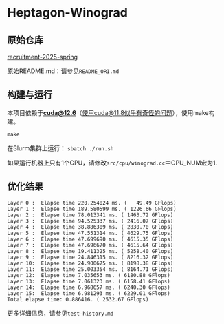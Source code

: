 # Heptagon-Winograd

## 原始仓库
[recruitment-2025-spring](https://github.com/heptagonhust/recruitment-2025-spring)

原始README.md：请参见`README_ORI.md`

## 构建与运行

本项目依赖于**cuda@12.6**（使用cuda@11.8似乎有奇怪的问题），使用make构建。

`make`

在Slurm集群上运行：
`sbatch ./run.sh `

如果运行机器上只有1个GPU，请修改`src/cpu/winograd.cc`中GPU_NUM宏为1.

## 优化结果
```
Layer 0 :  Elapse time 220.254024 ms. (   49.49 GFlops) 
Layer 1 :  Elapse time 189.580599 ms. ( 1226.66 GFlops) 
Layer 2 :  Elapse time 78.013341 ms. ( 1463.72 GFlops) 
Layer 3 :  Elapse time 94.525337 ms. ( 2416.07 GFlops) 
Layer 4 :  Elapse time 38.886309 ms. ( 2830.70 GFlops) 
Layer 5 :  Elapse time 47.551314 ms. ( 4629.75 GFlops) 
Layer 6 :  Elapse time 47.699690 ms. ( 4615.35 GFlops) 
Layer 7 :  Elapse time 47.696670 ms. ( 4615.64 GFlops) 
Layer 8 :  Elapse time 19.411325 ms. ( 5258.40 GFlops) 
Layer 9 :  Elapse time 24.846315 ms. ( 8216.32 GFlops) 
Layer 10:  Elapse time 24.900675 ms. ( 8198.38 GFlops) 
Layer 11:  Elapse time 25.003354 ms. ( 8164.71 GFlops) 
Layer 12:  Elapse time 7.035653 ms. ( 6180.88 GFlops) 
Layer 13:  Elapse time 7.061323 ms. ( 6158.41 GFlops) 
Layer 14:  Elapse time 6.968657 ms. ( 6240.30 GFlops) 
Layer 15:  Elapse time 6.981293 ms. ( 6229.01 GFlops) 
Total elapse time: 0.886416. ( 2532.67 GFlops) 
```
更多详细信息，请参见`test-history.md`